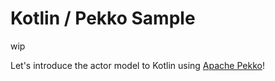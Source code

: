 # Kotlin / Pekko Sample

wip

Let's introduce the actor model to Kotlin using [Apache Pekko](https://pekko.apache.org/)!
